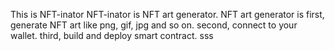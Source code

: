 This is NFT-inator
NFT-inator is NFT art generator.
NFT art generator is
first, generate NFT art like png, gif, jpg and so on.
second, connect to your wallet.
third, build and deploy smart contract.
sss

